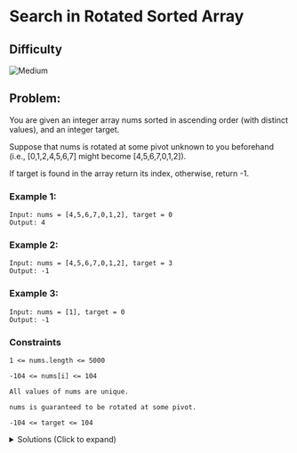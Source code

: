 # Search in Rotated Sorted Array

## Difficulty

<!-- choose one -->

![Medium](https://img.shields.io/badge/medium-ef6c00?style=for-the-badge&logoColor=white)

## Problem:

You are given an integer array nums sorted in ascending order (with distinct values), and an integer target.

Suppose that nums is rotated at some pivot unknown to you beforehand (i.e., [0,1,2,4,5,6,7] might become [4,5,6,7,0,1,2]).

If target is found in the array return its index, otherwise, return -1.

<!-- any examples -->

### Example 1:

```
Input: nums = [4,5,6,7,0,1,2], target = 0
Output: 4
```

### Example 2:

```
Input: nums = [4,5,6,7,0,1,2], target = 3
Output: -1
```

### Example 3:

```
Input: nums = [1], target = 0
Output: -1
```

### Constraints

`1 <= nums.length <= 5000`

`-104 <= nums[i] <= 104`

`All values of nums are unique.`

`nums is guaranteed to be rotated at some pivot.`

`-104 <= target <= 104`

<details>
  <summary>Solutions (Click to expand)</summary>

### Explanation

The easiest naive solution would be to search the array for the number and return the index. This would give us a linear runtime. We can lower our time to `O(log n)` by using binary search but binary search only works for sorted arrays. Our array is sorted but is shifted. The order remains intact but the starting index of the array is different. We can view this array as combination of two sorted arrays

```
 [4,5,6,7,0,1,2]
      /     \
[4,5,6,7]   [0,1,2]

```

We can actually break this problem down by choosing one sub array to preform the binary search on since they are both sorted arrays. We can determine which array to search by first finding the bounds of the first array the smallest number to the end of the array. If our target is within the bounds of the first array, we can search this array. If not we can search our other array which is the start of the `nums` array to the index of the smallest number - 1

```
target = 0

 [4,5,6,7,0,1,2]
      /     \
[4,5,6,7]   [0,1,2]

0 is our smallest number and will be the start of our first array. The index range of the first array will be 4 to nums.length - 1

our second array will be the start of nums to the index of the start of the second array - 1. The index range of our second array will be 0 to 4 - 1
```

We will then check which array contains our target

```
[4,5,6,7,0,1,2]
           \
            [0,1,2]

0 is within
nums[4] to nums[nums.length-1]
```

preform binary search on our chosen sub array.

To find our smallest number of the array or our pivot we can also use binary search. We can find the index at which our array rotated on by comparing the values of the mid number and the end number of our search. In a normally sorted array, our end number will be greater than the mid, but in a rotated array our end number will be greater than our mid. This confirms that at some point after the mid point the array is not sorted. Here we can find the pivot index.

```
[4,5,6,7,0,1,2]
       ^     ^
mid = 7
end = 2

end is less than mid. our pivot is between mid and end
```

- [JavaScript](./search-in-rotated-array.js)
- [TypeScript](./search-in-rotated-array.ts)
- [Java](./search-in-rotated-array.java)
- [Go](./search-in-rotated-array.go)
</details>
